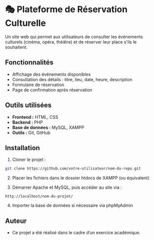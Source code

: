 # 🎭 Plateforme de Réservation Culturelle
Un site web qui permet aux utilisateurs de consulter les événements culturels (cinéma, opéra, théâtre) et de réserver leur place s'ils le souhaitent.

## Fonctionnalités

- Affichage des événements disponibles
- Consultation des détails : titre, lieu, date, heure, description
- Formulaire de réservation
- Page de confirmation après réservation

## Outils utilisées

- **Frontend :** HTML, CSS  
- **Backend :** PHP
- **Base de données :** MySQL, XAMPP
- **Outils :** Git, GitHub
## Installation

1. Cloner le projet :
```bash
git clone https://github.com/votre-utilisateur/nom-du-repo.git
```
2. Placer les fichiers dans le dossier htdocs de XAMPP (ou équivalent)

3. Démarrer Apache et MySQL, puis accéder au site via :
```
http://localhost/nom-du-projet/

```
4. Importer la base de données si nécessaire via phpMyAdmin

## Auteur

- Ce projet a été réalisé dans le cadre d’un exercice académique.
